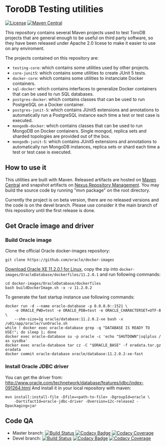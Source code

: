 ToroDB Testing utilities
========================

[![License](https://img.shields.io/badge/License-Apache%202.0-blue.svg)](https://opensource.org/licenses/Apache-2.0)
[![Maven Central](https://maven-badges.herokuapp.com/maven-central/com.torodb.testing/testing-parent/badge.svg)](https://maven-badges.herokuapp.com/maven-central/com.torodb.testing/testing-parent)

This repository contains several Maven projects used to test ToroDB projects
that are general enough to be useful on third party software, so they have been
released under Apache 2.0 licese to make it easier to use on any enviroment.

The projects contained on this repository are:
* `testing-core`: which contains some utilities used by other projects.
* `core-junit5`: which contains some utilities to create JUnit 5 tests.
* `docker-core`: which contains some utilities to instanciate Docker containers.
* `sql-docker`: which contains interfaces to generalize Docker containers that 
can be used to run SQL databases.
* `postgres-docker`: which contains classes that can be used to run PostgreSQL 
on a Docker container.
* `postgres-junit-5`: which contains JUnit5 extensions and annotations to automatically
run a PostgreSQL instance each time a test or test case is executed.
* `mongodb-docker`: which contains classes that can be used to run MongoDB on 
Docker containers. Single mongod, replica sets and sharded topologies are
provided out of the box.
* `mongodb-junit-5`: which contains JUnit5 extensions and annotations to automatically
run MongoDB instances, replica sets or shard each time a test or test case is 
executed.

How to use it
-------------

This utilities are built with Maven. Released artifacts are hosted on [Maven Central][4]
and snapshot artifacts on [Nexus Repository Management][5]. 
You may build the source code by running "mvn package" on the root directory.

Currently the project is on beta version, there are no released versions and the
code is on the devel branch. Please use consider it the main branch of this repository
until the first release is done.

## Get Oracle image and driver

### Build Oracle image

Clone the official Oracle docker-images repository:

    git clone https://github.com/oracle/docker-images

[Download Oracle XE 11.2.0.1 for Linux](http://www.oracle.com/technetwork/database/database-technologies/express-edition/downloads/index.html),
copy the zip into `docker-images/OracleDatabase/dockerfiles/11.2.0.1` and run following commands:

    cd docker-images/OracleDatabase/dockerfiles
    bash buildDockerImage.sh -x -v 11.2.0.2

To generate the fast startup instance use following commands:

    docker run -d --name oracle-database -p 0.0.0.0::1521 \
        -e ORACLE_PWD=test -e ORACLE_PDB=test -e ORACLE_CHARACTERSET=UTF-8 \
        --shm-size=1g oracle/database:11.2.0.2-xe bash -x /u01/app/oracle/runOracle.sh
    while ! docker exec oracle-database grep -q "DATABASE IS READY TO USE!"; do sleep 1; done
    docker exec oracle-database su -p oracle -c 'echo "SHUTDOWN"|sqlplus / as sysdba'
    docker exec oracle-database tar cz -C "$ORACLE_BASE" -f oradata.tar.gz oradata
    docker commit oracle-database oracle/database:11.2.0.2-xe-fast


### Install Oracle JDBC driver

You can get the driver from: http://www.oracle.com/technetwork/database/features/jdbc/index-091264.html
And install it in your local repository with maven:

    mvn install:install-file -Dfile=<path-to-file> -DgroupId=oracle \
        -DartifactId=oracle-jdbc-driver -Dversion=12c-release2 -Dpackaging=jar

## Code QA
 * Master branch: 
[![Build Status](https://travis-ci.org/torodb/testing-tools.svg?branch=master)](https://travis-ci.org/torodb/testing-tools)
[![Codacy Badge](https://api.codacy.com/project/badge/grade/445845b64bf54e31be9d4c2d188f803c?branch=master)](https://www.codacy.com/app/torodb/testing-tools?utm_source=github.com&amp;utm_medium=referral&amp;utm_content=torodb/testing-tools&amp;utm_campaign=Badge_Grade)
[![Codacy Coverage](https://api.codacy.com/project/badge/coverage/445845b64bf54e31be9d4c2d188f803c?branch=master)](https://www.codacy.com/app/torodb/testing-tools?utm_source=github.com&amp;utm_medium=referral&amp;utm_content=torodb/testing-tools&amp;utm_campaign=Badge_Grade)
 * Devel branch:
[![Build Status](https://travis-ci.org/torodb/testing-tools.svg?branch=devel)](https://travis-ci.org/torodb/testing-tools)
[![Codacy Badge](https://api.codacy.com/project/badge/grade/445845b64bf54e31be9d4c2d188f803c?branch=devel)](https://www.codacy.com/app/torodb/testing-tools?utm_source=github.com&amp;utm_medium=referral&amp;utm_content=torodb/testing-tools&amp;utm_campaign=Badge_Grade)
[![Codacy Coverage](https://api.codacy.com/project/badge/coverage/445845b64bf54e31be9d4c2d188f803c?branch=devel)](https://www.codacy.com/app/torodb/testing-tools?utm_source=github.com&amp;utm_medium=referral&amp;utm_content=torodb/testing-tools&amp;utm_campaign=Badge_Grade)

[1]: http://docs.mongodb.org/meta-driver/latest/legacy/mongodb-wire-protocol/
[2]: http://netty.io/
[3]: http://www.torodb.com
[4]: http://search.maven.org/
[5]: https://oss.sonatype.org/content/groups/public/com/torodb/testing-tools/

